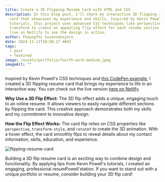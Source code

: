 ```yaml
---
title: Create a 3D Flipping Resume Card with HTML and CSS
description: In this blog post, I'll share my interactive 3D flipping resume
  card that showcases my experience and skills. Inspired by Kevin Powell's CSS
  tutorials, this project uses advanced CSS techniques like perspective and
  transform to create an appealing flip effect for each resume section. View it
  live on Netlify to see the design in action.
author: Fhaungfhs Suvannakajorn
date: 2024-11-11T10:50:17.404Z
tags:
  - post
  - featured
image: /assets/portfolio/fourth-work-medium.jpeg
imageAlt: ""
---
```

Inspired by Kevin Powell's CSS techniques and [this CodePen example](https://codepen.io/kevinpowell/pres/NOddmx/a60d44c86df49ed1baa3a0a230158885), I created a 3D flipping resume card that brings my experience to life in an interactive way. You can check out the live version [here on Netlify](https://fhaungfha-resume.netlify.app/).

**Why Use a 3D Flip Effect:** The 3D flip effect adds a unique, engaging touch to an online resume. It allows viewers to easily navigate different sections by flipping the card. This creative approach demonstrates both my skills and my commitment to innovative design.

**How the Flip Effect Works:** The card flip relies on CSS properties like `perspective`, `transform-style`, and `rotateY` to create the 3D animation. With a hover effect, the card smoothly flips to reveal details about my contact information, skills, education, and experience.

![flipping-resume-card](/assets/portfolio/fourth-work.gif)

Building a 3D flip resume card is an exciting way to combine design and functionality. By applying tips from Kevin Powell's tutorials, I created an engaging, professional resumPowell'station. If you want to stand out with a unique portfolio or resume, consider building your 3D flip card!